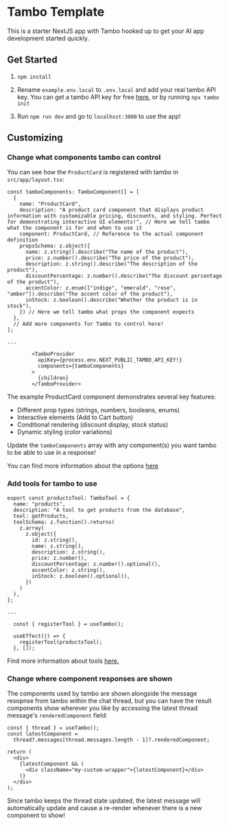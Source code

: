 # Tambo Template

This is a starter NextJS app with Tambo hooked up to get your AI app development started quickly.

## Get Started

1. `npm install`

2. Rename `example.env.local` to `.env.local` and add your real tambo API key. You can get a tambo API key for free [here](https://tambo.co/dashboard), or by running `npx tambo init`

3. Run `npm run dev` and go to `localhost:3000` to use the app!

## Customizing

### Change what components tambo can control

You can see how the `ProductCard` is registered with tambo in `src/app/layout.tsx`:

```tsx
const tamboComponents: TamboComponent[] = [
  {
    name: "ProductCard",
    description: "A product card component that displays product information with customizable pricing, discounts, and styling. Perfect for demonstrating interactive UI elements!", // Here we tell tambo what the component is for and when to use it
    component: ProductCard, // Reference to the actual component definition
    propsSchema: z.object({
      name: z.string().describe("The name of the product"),
      price: z.number().describe("The price of the product"),
      description: z.string().describe("The description of the product"),
      discountPercentage: z.number().describe("The discount percentage of the product"),
      accentColor: z.enum(["indigo", "emerald", "rose", "amber"]).describe("The accent color of the product"),
      inStock: z.boolean().describe("Whether the product is in stock"),
    }) // Here we tell tambo what props the component expects
  },
  // Add more components for Tambo to control here!
];

...

        <TamboProvider
          apiKey={process.env.NEXT_PUBLIC_TAMBO_API_KEY!}
          components={tamboComponents}
        >
          {children}
        </TamboProvider>
```

The example ProductCard component demonstrates several key features:

- Different prop types (strings, numbers, booleans, enums)
- Interactive elements (Add to Cart button)
- Conditional rendering (discount display, stock status)
- Dynamic styling (color variations)

Update the `tamboComponents` array with any component(s) you want tambo to be able to use in a response!

You can find more information about the options [here](https://tambo.co/docs/concepts/registering-components)

### Add tools for tambo to use

```tsx
export const productsTool: TamboTool = {
  name: "products",
  description: "A tool to get products from the database",
  tool: getProducts,
  toolSchema: z.function().returns(
    z.array(
      z.object({
        id: z.string(),
        name: z.string(),
        description: z.string(),
        price: z.number(),
        discountPercentage: z.number().optional(),
        accentColor: z.string(),
        inStock: z.boolean().optional(),
      })
    )
  ),
};

...

  const { registerTool } = useTambo();

  useEffect(() => {
    registerTool(productsTool);
  }, []);
```

Find more information about tools [here.](https://tambo.co/docs/concepts/tools)

### Change where component responses are shown

The components used by tambo are shown alongside the message resopnse from tambo within the chat thread, but you can have the result components show wherever you like by accessing the latest thread message's `renderedComponent` field:

```tsx
const { thread } = useTambo();
const latestComponent =
  thread?.messages[thread.messages.length - 1]?.renderedComponent;

return (
  <div>
    {latestComponent && (
      <div className="my-custom-wrapper">{latestComponent}</div>
    )}
  </div>
);
```

Since tambo keeps the thread state updated, the latest message will automatically update and cause a re-render whenever there is a new component to show!
